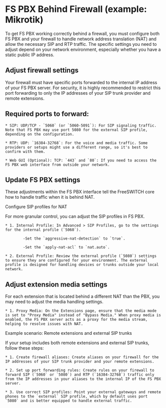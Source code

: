 # FS PBX Behind Firewall (example: Mikrotik)

To get FS PBX working correctly behind a firewall, you must configure both FS PBX and your firewall to handle network address translation (NAT) and allow the necessary SIP and RTP traffic. The specific settings you need to adjust depend on your network environment, especially whether you have a static public IP address.

## Adjust firewall settings

Your firewall must have specific ports forwarded to the internal IP address of your FS PBX server. For security, it is highly recommended to restrict this port forwarding to only the IP addresses of your SIP trunk provider and remote extensions.

## Required ports to forward:

	* SIP: UDP/TCP - `5060` (or `5060-5091`): For SIP signaling traffic. Note that FS PBX may use port 5080 for the external SIP profile, depending on the configuration.

	* RTP: UDP: `16384-32768`: For the voice and media traffic. Some providers or setups might use a different range, so it's best to confirm with them.

	* Web GUI (Optional): TCP: `443` and `80`: If you need to access the FS PBX web interface from outside your network.

## Update FS PBX settings

These adjustments within the FS PBX interface tell the FreeSWITCH core how to handle traffic when it is behind NAT.

Configure SIP profiles for NAT

For more granular control, you can adjust the SIP profiles in FS PBX.

    * 1. Internal Profile: In Advanced > SIP Profiles, go to the settings for the internal profile (`5060`).

			-Set the `aggressive-nat-detection` to `true`.

			-Set the `apply-nat-acl` to `nat.auto`.

	* 2. External Profile: Review the external profile (`5080`) settings to ensure they are configured for your environment. The external profile is designed for handling devices or trunks outside your local network.

## Adjust extension media settings

For each extension that is located behind a different NAT than the PBX, you may need to adjust the media handling settings.

	* 1. Proxy Media: On the Extensions page, ensure that the media mode is set to "Proxy Media" instead of "Bypass Media." When proxy media is enabled, the FS PBX server acts as a proxy for the media stream, helping to resolve issues with NAT.

Example scenario: Remote extensions and external SIP trunks

If your setup includes both remote extensions and external SIP trunks, follow these steps:

	* 1. Create firewall aliases: Create aliases on your firewall for the IP addresses of your SIP trunk provider and your remote extensions.

	* 2. Set up port forwarding rules: Create rules on your firewall to forward SIP (`5060` or `5080`) and RTP (`16384-32768`) traffic only from the IP addresses in your aliases to the internal IP of the FS PBX server.

	* 3. Use correct SIP profiles: Point your external gateways and remote phones to the `external` SIP profile, which by default uses port `5080` and is better equipped to handle external traffic.

